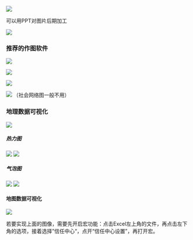 
![](../../../img/Pasted%20image%2020250831115156.png)

可以用PPT对图片后期加工

![](../../../img/Pasted%20image%2020250831115846.png)

### 推荐的作图软件

![](../../../img/Pasted%20image%2020250831120117.png)

![](../../../img/Pasted%20image%2020250831120201.png)

![](../../../img/Pasted%20image%2020250831120340.png)

![](../../../img/Pasted%20image%2020250831120451.png)
（社会网络图一般不用）

### 地理数据可视化

![](../../../img/Pasted%20image%2020250831120550.png)

##### 热力图
![](../../../img/Pasted%20image%2020250831120939.png)
![](../../../img/Pasted%20image%2020250831121032.png)

##### 气泡图
![](../../../img/Pasted%20image%2020250831121126.png)
![](../../../img/Pasted%20image%2020250831121223.png)


#### 地图数据可视化

![](../../../img/Pasted%20image%2020250831133753.png)

若要实现上面的图像，需要先开启宏功能：点击Excel左上角的文件，再点击左下角的选项，接着选择”信任中心“，点开“信任中心设置”，再打开宏。
